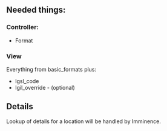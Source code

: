 
## Needed things:

### Controller:

* Format

### View

Everything from basic_formats plus:

* lgsl_code
* lgil_override - (optional)

## Details

Lookup of details for a location will be handled by Imminence.
